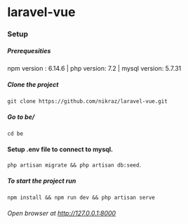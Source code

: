 # laravel-vue
### Setup
##### Prerequesities
npm version : 6.14.6 | php version: 7.2 | mysql version: 5.7.31
##### Clone the project
`git clone https://github.com/nikraz/laravel-vue.git`
##### Go to be/
`cd be`
#### Setup .env file to connect to mysql.
`php artisan migrate && php artisan db:seed`.
##### To start the project run 
`npm install && npm run dev && php artisan serve`
###### Open browser at http://127.0.0.1:8000
